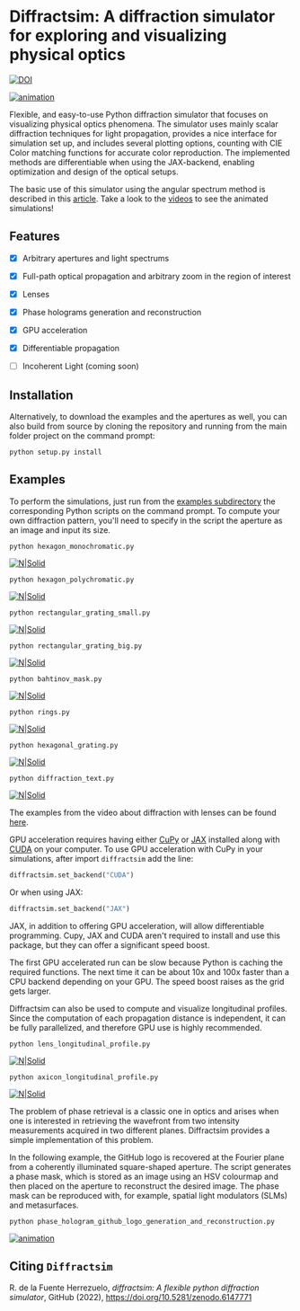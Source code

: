 # Diffractsim: A diffraction simulator for exploring and visualizing physical optics
[![DOI](https://zenodo.org/badge/DOI/10.5281/zenodo.6147771.svg)](https://doi.org/10.5281/zenodo.6147771)

[![animation](/images/diffraction_animated.gif)](https://www.youtube.com/watch?v=Ft8CMEooBAE&list=PLYkZehxPE_IhyO6wC21nFP0q1ZYGIW4l1&index=1)


Flexible, and easy-to-use Python diffraction simulator that focuses on visualizing physical optics phenomena. The simulator uses mainly scalar diffraction techniques for light propagation, provides a nice interface for simulation set up, and includes several plotting options, counting with CIE Color matching functions for accurate color reproduction. The implemented methods are differentiable when using the JAX-backend, enabling optimization and design of the optical setups.

The basic use of this simulator using the angular spectrum method is described in this [article](https://rafael-fuente.github.io/simulating-diffraction-patterns-with-the-angular-spectrum-method-and-python.html). Take a look to the [videos](https://www.youtube.com/watch?v=Ft8CMEooBAE&list=PLYkZehxPE_IhyO6wC21nFP0q1ZYGIW4l1&index=1) to see the animated simulations!

## Features

- [x] Arbitrary apertures and light spectrums
- [x] Full-path optical propagation and arbitrary zoom in the region of interest
- [x] Lenses
- [x] Phase holograms generation and reconstruction
- [x] GPU acceleration
- [x] Differentiable propagation
- [ ] Incoherent Light (coming soon)


## Installation


Alternatively, to download the examples and the apertures as well, you can also build from source by cloning the repository and running from the main folder project on the command prompt:
```
python setup.py install
```

## Examples

To perform the simulations, just run from the [examples subdirectory](https://github.com/rafael-fuente/Diffraction-Simulations--Angular-Spectrum-Method/tree/main/examples) the corresponding Python scripts on the command prompt. 
To compute your own diffraction pattern, you'll need to specify in the script the aperture as an image and input its size.

```
python hexagon_monochromatic.py
```

[![N|Solid](/images/hexagon_monochromatic.png)](/examples/hexagon_monochromatic.py)

```
python hexagon_polychromatic.py
```

[![N|Solid](/images/hexagon_polychromatic.png)](/examples/hexagon_polychromatic.py)

```
python rectangular_grating_small.py
```

[![N|Solid](/images/rectangular_grating_small.png)](/examples/rectangular_grating_small.py)

```
python rectangular_grating_big.py
```

[![N|Solid](/images/rectangular_grating_big.png)](/examples/rectangular_grating_big.py)

```
python bahtinov_mask.py
```

[![N|Solid](/images/bahtinov_mask.png)](/examples/bahtinov_mask.py)

```
python rings.py
```

[![N|Solid](/images/rings.png)](/examples/rings.py)

```
python hexagonal_grating.py
```

[![N|Solid](/images/hexagonal_grating.png)](/examples/hexagonal_grating.py)

```
python diffraction_text.py
```

[![N|Solid](/images/text.png)](/examples/text.py)

The examples from the video about diffraction with lenses can be found [here](https://github.com/rafael-fuente/Diffraction-Simulations--Angular-Spectrum-Method/blob/main/Simulations%20with%20lenses.md).

GPU acceleration requires having either [CuPy](https://docs.cupy.dev/en/stable/install.html) or [JAX](https://jax.readthedocs.io/en/latest/quickstart.html) installed along with [CUDA](https://developer.nvidia.com/cuda-downloads) on your computer. 
To use GPU acceleration with CuPy in your simulations, after import `diffractsim` add the line:

```python
diffractsim.set_backend("CUDA")
```

Or when using JAX:

```python
diffractsim.set_backend("JAX")
```

JAX, in addition to offering GPU acceleration, will allow differentiable programming.
Cupy, JAX and CUDA aren't required to install and use this package, but they can offer a significant speed boost.

The first GPU accelerated run can be slow because Python is caching the required functions. The next time it can be about 10x and 100x faster than a CPU backend depending on your GPU. The speed boost raises as the grid gets larger.


Diffractsim can also be used to compute and visualize longitudinal profiles. Since the computation of each propagation distance is independent, it can be fully parallelized, and therefore GPU use is highly recommended.

```
python lens_longitudinal_profile.py
```

[![N|Solid](/images/lens_longitudinal_profile.png)](/examples/lens_longitudinal_profile.py)


```
python axicon_longitudinal_profile.py
```

[![N|Solid](/images/axicon_longitudinal_profile.png)](/examples/axicon_longitudinal_profile.py)


The problem of phase retrieval is a classic one in optics and arises when one is interested in retrieving the wavefront from two intensity measurements acquired in two different planes. Diffractsim provides a simple implementation of this problem.

In the following example, the GitHub logo is recovered at the Fourier plane from a coherently illuminated square-shaped aperture. The script generates a phase mask, which is stored as an image using an HSV colourmap and then placed on the aperture to reconstruct the desired image. The phase mask can be reproduced with, for example, spatial light modulators (SLMs) and metasurfaces.

```
python phase_hologram_github_logo_generation_and_reconstruction.py
```

[![animation](/images/github_logo.gif)](/examples/phase_hologram_github_logo_generation_and_reconstruction.py)


## Citing `Diffractsim`

R. de la Fuente Herrezuelo, <i>diffractsim: A flexible python diffraction simulator</i>, GitHub (2022), https://doi.org/10.5281/zenodo.6147771